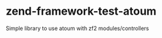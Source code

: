 zend-framework-test-atoum
=========================

Simple library to use atoum with zf2 modules/controllers